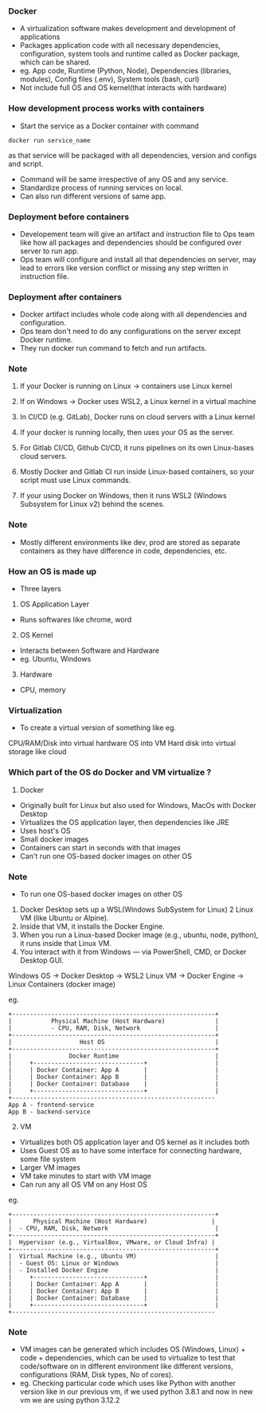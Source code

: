 ### Docker
- A virtualization software makes development and development of applications
- Packages application code with all necessary dependencies, configuration, system tools and runtime called as Docker package, which can be shared.
- eg.
App code, Runtime (Python, Node), Dependencies (libraries, modules), Config files (.env), System tools (bash, curl)
- Not include full OS and OS kernel(that interacts with hardware)

### How development process works with containers
- Start the service as a Docker container with command

```
docker run service_name
```

as that service will be packaged with all dependencies, version and configs and script.
- Command will be same irrespective of any OS and any service.
- Standardize process of running services on local.
- Can also run different versions of same app.

### Deployment before containers
- Developement team will give an artifact and instruction file to Ops team like how all packages and dependencies should be configured over server to run app.
- Ops team will configure and install all that dependencies on server, may lead to errors like version conflict or missing any step written in instruction file.

### Deployment after containers
- Docker artifact includes whole code along with all dependencies and configuration.
- Ops team don't need to do any configurations on the server except Docker runtime.
- They run docker run command to fetch and run artifacts.

### Note
1. If your Docker is running on Linux → containers use Linux kernel

2. If on Windows → Docker uses WSL2, a Linux kernel in a virtual machine

3. In CI/CD (e.g. GitLab), Docker runs on cloud servers with a Linux kernel

4. If your docker is running locally, then uses your OS as the server.

5. For Gitlab CI/CD, Github CI/CD, it runs pipelines on its own Linux-bases cloud servers.

6. Mostly Docker and Gitlab CI run inside Linux-based containers, so your script must use Linux commands.

7. If your using Docker on Windows, then it runs WSL2 (Windows Subsystem for Linux v2) behind the scenes.

### Note
- Mostly different environments like dev, prod are stored as separate containers as they have difference in code, dependencies, etc.

### How an OS is made up 
- Three layers
1. OS Application Layer
- Runs softwares like chrome, word

2. OS Kernel
- Interacts between Software and Hardware
- eg. Ubuntu, Windows

3. Hardware
- CPU, memory

### Virtualization
- To create a virtual version of something like 
eg.

CPU/RAM/Disk into virtual hardware
OS into VM
Hard disk into virtual storage like cloud

### Which part of the OS do Docker and VM virtualize ?
1. Docker
- Originally built for Linux but also used for Windows, MacOs with Docker Desktop
- Virtualizes the OS application layer, then dependencies like JRE
- Uses host's OS
- Small docker images
- Containers can start in seconds with that images
- Can't run one OS-based docker images on other OS

### Note
- To run one OS-based docker images on other OS
1. Docker Desktop sets up a WSL(Windows SubSystem for Linux) 2 Linux VM (like Ubuntu or Alpine).
2. Inside that VM, it installs the Docker Engine.
3. When you run a Linux-based Docker image (e.g., ubuntu, node, python), it runs inside that Linux VM.
4. You interact with it from Windows — via PowerShell, CMD, or Docker Desktop GUI.

Windows OS -> Docker Desktop -> WSL2 Linux VM -> Docker Engine -> Linux Containers (docker image)


eg.

```
+---------------------------------------------------------+
|           Physical Machine (Host Hardware)              |
|           - CPU, RAM, Disk, Network                     |
+---------------------------------------------------------+
|                   Host OS                               |
+---------------------------------------------------------+
|                Docker Runtime                           |
|     +-------------------------------+                   |
|     | Docker Container: App A       |                   |
|     | Docker Container: App B       |                   |
|     | Docker Container: Database    |                   |
|     +-------------------------------+                   |
+---------------------------------------------------------
App A - frontend-service
App B - backend-service
```

2. VM
- Virtualizes both OS application layer and OS kernel as it includes both
- Uses Guest OS as to have some interface for connecting hardware, some file system 
- Larger VM images
- VM take minutes to start with VM image
- Can run any all OS VM on any Host OS

eg.

```
+---------------------------------------------------------+
|      Physical Machine (Host Hardware)                  |
|  - CPU, RAM, Disk, Network                              |
+---------------------------------------------------------+
|  Hypervisor (e.g., VirtualBox, VMware, or Cloud Infra) |
+---------------------------------------------------------+
|  Virtual Machine (e.g., Ubuntu VM)                      |
|  - Guest OS: Linux or Windows                           |
|  - Installed Docker Engine                              |
|     +-------------------------------+                   |
|     | Docker Container: App A       |                   |
|     | Docker Container: App B       |                   |
|     | Docker Container: Database    |                   |
|     +-------------------------------+                   |
+---------------------------------------------------------
```

### Note
- VM images can be generated which includes OS (Windows, Linux) + code + dependencies, which can be used to virtualize to test that code/software on in different environment like different versions, configurations (RAM, Disk types, No of cores).
- eg. Checking particular code which uses like Python with another version like in our previous vm, if we used python 3.8.1 and now in new vm we are using python 3.12.2

